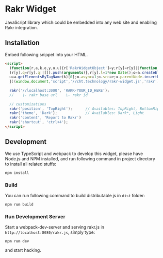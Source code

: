 # Rakr Widget
JavaScript library which could be embedded into any web site and enabling Rakr integration.

## Installation

Embed following snippet into your HTML.
```html
<script>
  (function(r,a,k,e,y,o,u){r['RakrWidgetObject']=y;r[y]=r[y]||function(){
  (r[y].q=r[y].q||[]).push(arguments)},r[y].l=1*new Date();o=a.createElement(k),
  u=a.getElementsByTagName(k)[0];o.async=1;o.src=e;u.parentNode.insertBefore(o,u)
  })(window,document,'script','//cht.technology/rakr-widget.js','rakr');
  
  rakr('//localhost:3000', 'RAKR-YOUR_ID_HERE');
  //    \- rakr base url    \- rakr id 
  
  // customizations
  rakr('position', 'TopRight');      // Availables: TopRight, BottomRight*, BottomLeft, TopLeft
  rakr('theme', 'Dark');             // Availables: Dark*, Light
  rakr('content', 'Report to Rakr')
  rakr('shortcut', 'ctrl+4');
</script>
```

## Development

We use TypeScript and webpack to develop this widget, please have Node.js and NPM installed, and run following command in project directory to install all related stuffs:

```
npm install
```

### Build

You can run following command to build distributable js in `dist` folder:

```
npm run build
```

### Run Development Server

Start a webpack-dev-server and serving rakr.js in `http://localhost:8080/rakr.js`, simply type:

```
npm run dev
```

and start hacking.
